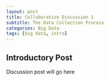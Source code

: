 ```yaml
---
layout: post
title: Collaborative Discussion 1
subtitle: The Data Collection Process
categories: Big Data
tags: [big data, intro]
---
```


## Introductory Post

Discussion post will go here
